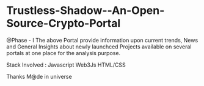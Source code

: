 # Trustless-Shadow--An-Open-Source-Crypto-Portal

@Phase - I
The above Portal provide information upon current trends, News and General Insights about newly launchced Projects available on several portals at one place for the analysis purpose. 

Stack Involved :
Javascript 
Web3Js
HTML/CSS

Thanks
M@de in universe

